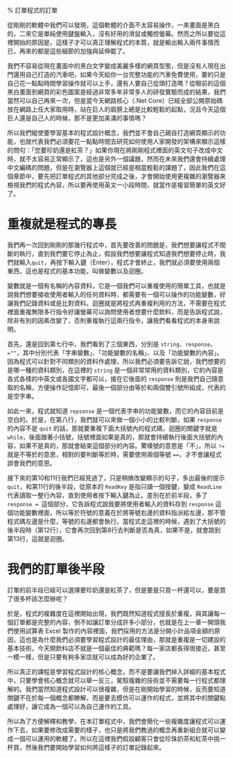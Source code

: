 % 訂單程式的訂單

從剛剛的軟體中我們可以發現，這個軟體的介面不太容易操作，一來畫面是黑白的，二來它是單純使用鍵盤輸入，沒有好用的滑鼠或觸控螢幕。然而之所以要從這裡開始的原因是，這樣子才可以真正理解程式的本質，就是輸出輸入兩件事情而已，再來的都是這些細節的加強與延伸罷了。

我們不容易從現在畫面中的黑白文字變成美麗多樣的網頁型態，但是沒有人現在出門還用自己打造的汽車吧，如果今天給你一台完整功能的汽車免費使用，要的只是自己花一點點時間學習操作就可以上手，還有人要自己從頭打造嗎？從眼前的這個黑白畫面到網頁的彩色圖案是經過非常多年非常多人的研發實驗而成的結果，我們當然可以自己再來一次，但是當今天網路核心（.Net Core）已經全部公開原始碼放在網路上任大家取用時，站在巨人的肩膀上總是比較輕鬆的起點，況且今天這個巨人還是自己人的時候，那不是更加美滿的事情嗎？

所以我們縱使要學習基本的程式設計概念，我們並不會自己親自打造網頁顯示的功能，也就代表我們必須要花一點點時間去研究如何使用人家開發的架構來顯示這樣的問句：「您要珍奶還是紅茶？」如果你現在將剛剛程式裡面的英文句子改成中文時，就不太容易正常顯示了，這也是另外一個議題，然而在未來我們還會持續處理中文編碼的問題，但是在瀏覽器上這個就已經是相當輕鬆的課題了，因此我們在這個章節中，要先把訂單程式的其他部分完成之後，才會開始使用更複雜的瀏覽器來檢視我們的程式內容，所以要再使用英文一小段時間，就當作是複習簡單的英文好了。


# 重複就是程式的專長

我們再一次回到剛剛的那幾行程式中，首先要改善的問題是，我們想要讓程式不間斷的執行，直到我們要它停止為止，假設我們想要讓程式知道我們想要停止時，我們就輸入`quit`，再按下輸入鍵（Enter），程式才會終止，我們就必須要使用兩個東西，這也是程式的基本功能，叫做變數以及迴圈。

變數就是一個有名稱的內容資料，它是一個我們可以重複使用的簡單工具，也就是說我們想要接收使用者輸入的任何資料時，都需要有一個可以操作的功能變數，好讓我們記錄資料或是比對資料。迴圈就是將程式再重複利用的方法，不需要在程式裡面重複無限多行指令好讓螢幕可以詢問使用者想要什麼飲料，而是告訴程式說，除非有別的因素改變了，否則重複執行這兩行指令，讓我們看看程式的本身來說明。

<script data-gist-id="9574f52eb2eab7e9dfe77452bcf23581" data-gist-file="Program-v2.cs" gist-enable-cache="true"></script>

首先，還是回到第七行中，我們看到了三個東西，分別是 `string`、`response`、`=""`，其中分別代表「字串變數」、「功能變數的名稱」、以及「功能變數的內容」。因為程式可以針對不同類別的資料作處理，所以我們必須要告訴它說，我們想要的是哪一種的資料類別，在這裡的 `string` 是一個非常常用的資料類別，它的內容是各式各樣的中英文或各國文字都可以，接在它後面的 `response` 則是我們自己隨意取的名稱，方便操作記憶即可，最後一個部分由等於和兩個雙引號所組成，代表的是空字串。

如此一來，程式就知道 `repsonse` 是一個代表字串的功能變數，而它的內容目前是空白的。於是，在第八行，我們就可以來做一個小小的比較判斷，如果 `response` 的內容不是 `quit` 的話，那就要重複下面大括號內的程式碼，迴圈的關鍵字就是 `while`，後面跟著小括號，括號裡面如果是真的，那就會持續執行後面大括號的內容，如果不是真的，那就會結束這個部分的內容。驚嘆號的意思是「不」，所以 `!=` 就是不等於的意思，相對的要判斷等於時，需要使用兩個等號 `==`，才不會讓程式誤會我們的意思。

接下來的第10和11行我們已經見過了，只是稍微改變顯示的句子，多出最後的提示 `quit`，和第11行的後半段，從原本的 `ReadKey` 是指只讀一個按鍵，變成 `ReadLine` 代表讀取一整行內容，直到使用者按下輸入鍵為止。差別在於前半段，多了 `response = `這個部分，它告訴程式說我要將使用者輸入的資料存到 `response` 這個功能變數裡面，所以等於符號的意義在於將等號右邊的資料指派給左邊，那不管程式碼左邊是什麼，等號的右邊都會執行。當程式走這裡的時候，遇到了大括號的後半段時（第12行），它會再次回到第8行去判斷是否為真，如果不是，就會跳到第13行，這就是迴圈。


# 我們的訂單後半段

訂單的前半段已經可以選擇要珍奶還是紅茶了，但是要是只買一杯還可以，要是買了很多杯該怎麼辦呢？

於是，程式的複雜度在這裡開始出現，我們既然知道程式擅長於重複，與其讓每一個訂單都是完整的內容，倒不如讓訂單分成許多小部分，也就是在上一章一開頭我們使用試算表 Excel 製作的內容裡面，我們採用的方法是分開小計品項金額的原因，這也是為什麼我們必須要學習程式設計的最佳理由，那就是重複是一切建設的基本技術，今天開飲料店不就是一個最佳的典範嗎？每一家店都長得很接近，甚至一模一樣，但是只要有夠多家店就可以成為好的企業了。

所以真正的課程是學習程式設計的核心概念，而不是要讓我們掉入詳細的基本程式中，只要學會核心概念就可以舉一反三，駕馭複雜的技術並不需要每一行程式都理解的。我們當然知道程式設計可以很複雜，但是在剛開始學習的時候，反而要知道關鍵不在於每一個概念都瞭解，而是要去模仿可以運作的程式，並將其中的關鍵點處理好，讓它成為一個可以為自己運作的工具。

所以為了方便解釋和教學，在本訂單程式中，我們會簡化一些複雜度讓程式可以運作下去，如果要修改成需要的樣子，也只是將我們教過的概念再重新組合就可以變成一個可以運用的軟體了。所以在這裡我們假設顧客只會從珍珠奶茶和紅茶中挑一杯買，然後我們要開始學習如何將這樣子的訂單記錄起來。
